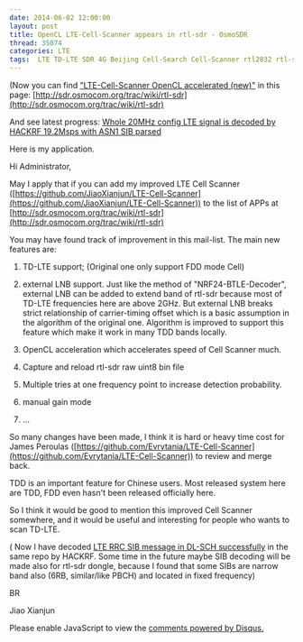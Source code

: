 ```yaml
---
date: 2014-06-02 12:00:00
layout: post
title: OpenCL LTE-Cell-Scanner appears in rtl-sdr - OsmoSDR
thread: 35074
categories: LTE
tags:  LTE TD-LTE SDR 4G Beijing Cell-Search Cell-Scanner rtl2832 rtl-sdr OsmoSDR dongle LTE-Cell-Scanner OpenCL
---
```


(Now you can find ["LTE-Cell-Scanner OpenCL accelerated (new)"](https://github.com/JiaoXianjun/LTE-Cell-Scanner) in this page: [http://sdr.osmocom.org/trac/wiki/rtl-sdr](http://sdr.osmocom.org/trac/wiki/rtl-sdr)

And see latest progress: [Whole 20MHz config LTE signal is decoded by HACKRF 19.2Msps with ASN1 SIB parsed](http://sdr-x.github.io/Whole%2020MHz%20config%20LTE%20signal%20is%20decoded%20by%20HACKRF%2019.2Msps%20with%20ASN1%20SIB%20parsed/)

Here is my application.

Hi Administrator,

May I apply that if you can add my improved LTE Cell Scanner ([https://github.com/JiaoXianjun/LTE-Cell-Scanner](https://github.com/JiaoXianjun/LTE-Cell-Scanner)) to the list of APPs at [http://sdr.osmocom.org/trac/wiki/rtl-sdr](http://sdr.osmocom.org/trac/wiki/rtl-sdr)

You may have found track of improvement in this mail-list. The main new features are:

1. TD-LTE support; (Original one only support FDD mode Cell)

2. external LNB support. Just like the method of "NRF24-BTLE-Decoder", external LNB can be added to extend band of rtl-sdr because most of TD-LTE frequencies here are above 2GHz. But external LNB breaks strict relationship of carrier-timing offset which is a basic assumption in the algorithm of the original one. Algorithm is improved to support this feature which make it work in many TDD bands locally.

3. OpenCL acceleration which accelerates speed of Cell Scanner much.

4. Capture and reload rtl-sdr raw uint8 bin file

5. Multiple tries at one frequency point to increase detection probability.

6. manual gain mode

7. ...

So many changes have been made, I think it is hard or heavy time cost for James Peroulas 
([https://github.com/Evrytania/LTE-Cell-Scanner](https://github.com/Evrytania/LTE-Cell-Scanner))
 to review and merge back. 
 
 TDD is an important feature for Chinese users. 
 Most released system here are TDD, FDD even hasn't been released officially here. 
 
 So I think it would be good to mention this improved Cell Scanner somewhere, 
 and it would be useful and interesting for people who wants to scan TD-LTE.
 
( Now I have decoded [LTE RRC SIB message in DL-SCH successfully](http://sdr-x.github.io/Whole%2020MHz%20config%20LTE%20signal%20is%20decoded%20by%20HACKRF%2019.2Msps%20with%20ASN1%20SIB%20parsed/) in the same repo by HACKRF. 
Some time in the future maybe SIB decoding will be made also for rtl-sdr dongle, 
because I found that some SIBs are narrow band also (6RB, similar/like PBCH) and located in fixed frequency)

BR

Jiao Xianjun


<div id="disqus_thread"></div>
<script type="text/javascript">
    /* * * CONFIGURATION VARIABLES: EDIT BEFORE PASTING INTO YOUR WEBPAGE * * */
    var disqus_shortname = 'jiaoxianjun'; // required: replace example with your forum shortname

    /* * * DON'T EDIT BELOW THIS LINE * * */
    (function() {
        var dsq = document.createElement('script'); dsq.type = 'text/javascript'; dsq.async = true;
        dsq.src = '//' + disqus_shortname + '.disqus.com/embed.js';
        (document.getElementsByTagName('head')[0] || document.getElementsByTagName('body')[0]).appendChild(dsq);
    })();
</script>
<noscript>Please enable JavaScript to view the <a href="http://disqus.com/?ref_noscript">comments powered by Disqus.</a></noscript>


<script>
  (function(i,s,o,g,r,a,m){i['GoogleAnalyticsObject']=r;i[r]=i[r]||function(){
  (i[r].q=i[r].q||[]).push(arguments)},i[r].l=1*new Date();a=s.createElement(o),
  m=s.getElementsByTagName(o)[0];a.async=1;a.src=g;m.parentNode.insertBefore(a,m)
  })(window,document,'script','//www.google-analytics.com/analytics.js','ga');

  ga('create', 'UA-56112029-1', 'auto');
  ga('send', 'pageview');

</script>
